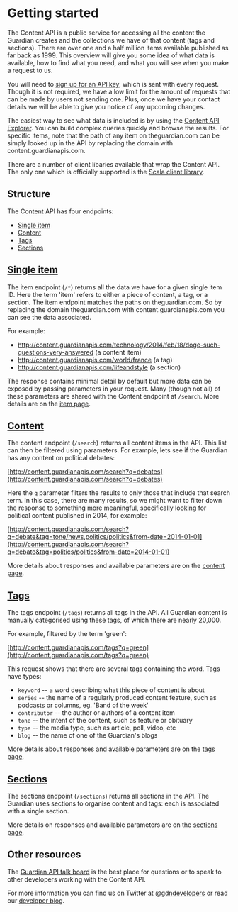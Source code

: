 Getting started
===============

The Content API is a public service for accessing all the content the Guardian creates and the collections we have of that content (tags and sections). There are over one and a half million items available published as far back as 1999. This overview will give you some idea of what data is available, how to find what you need, and what you will see when you make a request to us.

You will need to [sign up for an API key](http://guardian.mashery.com/), which is sent with every request. Though it is not required, we have a low limit for the amount of requests that can be made by users not sending one. Plus, once we have your contact details we will be able to give you notice of any upcoming changes.

The easiest way to see what data is included is by using the [Content API Explorer](http://explorer.content.guardianapis.com/). You can build complex queries quickly and browse the results. For specific items, note that the path of any item on theguardian.com can be simply looked up in the API by replacing the domain with content.guardianapis.com.

There are a number of client libaries available that wrap the Content API. The only one which is officially supported is the [Scala client library](https://github.com/guardian/content-api-scala-client).


Structure
---------

The Content API has four endpoints:

* [Single item](#single-item)
* [Content](#content)
* [Tags](#tags)
* [Sections](#sections)


[Single item](item.html)
------------------------

The item endpoint (`/*`) returns all the data we have for a given single item ID. Here the term 'item' refers to either a piece of content, a tag, or a section. The item endpoint matches the paths on theguardian.com. So by replacing the domain theguardian.com with content.guardianapis.com you can see the data associated.

For example:
* http://content.guardianapis.com/technology/2014/feb/18/doge-such-questions-very-answered (a content item)
* http://content.guardianapis.com/world/france (a tag)
* http://content.guardianapis.com/lifeandstyle (a section)

The response contains minimal detail by default but more data can be exposed by passing parameters in your request. Many (though not all) of these parameters are shared with the Content endpoint at `/search`. More details are on the [item page](item.html).


[Content](content.html)
-----------------------

The content endpoint (`/search`) returns all content items in the API. This list can then be filtered using parameters. 
For example, lets see if the Guardian has any content on political debates:

[http://content.guardianapis.com/search?q=debates](http://content.guardianapis.com/search?q=debates)

Here the `q` parameter filters the results to only those that include that search term. In this case, there are many results, so we might want to filter down the response to something more meaningful, specifically looking for political content published in 2014, for example:

[http://content.guardianapis.com/search?q=debate&tag=tone/news,politics/politics&from-date=2014-01-01](http://content.guardianapis.com/search?q=debate&tag=politics/politics&from-date=2014-01-01)

More details about responses and available parameters are on the [content page](content.html).


[Tags](tag.html)
----------------

The tags endpoint (`/tags`) returns all tags in the API. All Guardian content is manually categorised using these tags, of which there are nearly 20,000.

For example, filtered by the term 'green':

[http://content.guardianapis.com/tags?q=green](http://content.guardianapis.com/tags?q=green)

This request shows that there are several tags containing the word. Tags have types:

* `keyword` -- a word describing what this piece of content is about
* `series` -- the name of a regularly produced content feature, such as podcasts or columns, eg. 'Band of the week'
* `contributor` -- the author or authors of a content item
* `tone` -- the intent of the content, such as feature or obituary
* `type` -- the media type, such as article, poll, video, etc
* `blog` -- the name of one of the Guardian's blogs

More details about responses and available parameters are on the [tags page](tag.html).


[Sections](section.html)
------------------------

The sections endpoint (`/sections`) returns all sections in the API. The Guardian uses sections to organise content and tags: each is associated with a single section.

More details on responses and available parameters are on the [sections page](section.html).


Other resources
---------------

The [Guardian API talk board](http://groups.google.com/group/guardian-api-talk/) is the best place for questions or to speak to other developers working with the Content API.

For more information you can find us on Twitter at [@gdndevelopers](https://twitter.com/gdndevelopers) or read our [developer blog](http://www.theguardian.com/info/developer-blog).
